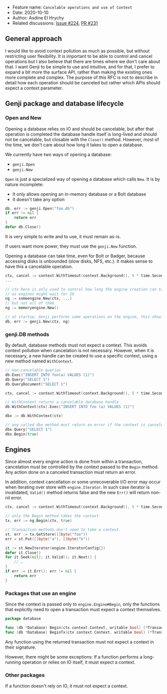 - Feature name: `Cancelable operations and use of Context`
- Date: 2020-10-10
- Author: Asdine El Hrychy
- Related discussions: [Issue #224](https://github.com/genjidb/genji/issues/224), [PR #231](https://github.com/genjidb/genji/pull/231)

## General approach

I would like to avoid context pollution as much as possible, but without restricting user flexibility. It is important to be able to control and cancel operations but I also believe that there are times where we don't care about that.
I want Genji to be simple to use and intuitive, and for that, I prefer to expand a bit more the surface API, rather than making the existing ones more complete and complex.
The purpose of this RFC is not to describe in detail how each operation should be canceled but rather which APIs should expect a context parameter.

## Genji package and database lifecycle

### Open and New

Opening a database relies on IO and should be cancelable, but after that operation is completed the database handle itself is long-lived and should not be cancelable, but closable with the `Close()` method.
However, most of the time, we don't care about how long it takes to open a database.

We currently have two ways of opening a database:

- `genji.Open`
- `genji.New`

`Open` is just a specialized way of opening a database which calls `New`. It is by nature incomplete:

- It only allows opening an in-memory database or a Bolt database
- It doesn't take any option

```go
db, err := genji.Open("foo.db")
if err != nil {
    return err
}
defer db.Close()
```

It is very simple to write and to use, it must remain as-is.

If users want more power, they must use the `genji.New` function.

Opening a database can take time, even for Bolt or Badger, because accessing disks is unbounded (slow disks, NFS, etc.). It makes sense to have this a cancelable operation.

```go
ctx, cancel := context.WithTimeout(context.Background(), 5 * time.Second)
...

// ctx here is only used to control how long the engine creation can take
// as engines might wait for IO
ng := someengine.New(ctx, ...)
// but not all of them
ng := memoryengine.New()

// at startup, Genji performs some operations on the engine, this should be cancelable
db, err := genji.New(ctx, ng)
```

### genji.DB methods

By default, database methods must not expect a context. This avoids context pollution when cancelation is not necessary.
However, when it is necessary, a new handle can be created to use a specific context, using a new method named `WithContext`.

```go
// non-cancelable queries
db.Exec("INSERT INTO foo(a) VALUES (1)")
db.Query("SELECT 1")
db.QueryDocument("SELECT 1")

ctx, cancel := context.WithTimeout(context.Background(), 5 * time.Second)

// WithContext returns a cancelable database handle
db.WithContext(ctx).Exec("INSERT INTO foo (a) VALUES (1)")

dbx := db.WithContext(ctx)

// any called dbx method must return an error if the context is canceled.
dbx.Query("SELECT 1")
dbx.Begin(true)
```

## Engines

Since almost every engine action is done from within a transaction, cancelation must be controlled by the context passed to the `Begin` method. Any action done on a canceled transaction must return an error.

In addition, context cancellation or some unrecoverable I/O error may occur when iterating over store with `engine.Iterator`. In such case iterator is invalidated, `Valid()` method returns false and the new `Err()` will return non-nil error.

```go
ctx, cancel := context.WithTimeout(context.Background(), 5 * time.Second)

// only the Begin method takes the context.
tx, err := ng.Begin(ctx, true)

// Transaction methods don't need to take a context.
st, err := tx.GetStore([]byte("foo"))
err = st.Put([]byte("a"), []byte("b"))

it := st.NewIterator(engine.IteratorConfig{})
defer it.Close()
for it.Seek(nil); it.Valid(); it.Next() {
	// …
}
if err := it.Err(); err != nil {
	return err
}
```

### Packages that use an engine

Since the context is passed only to `engine.Engine#Begin`, only the functions that explicitly need to open a transaction must expect a context themselves.

```go
package database

func (db *Database) Begin(ctx context.Context, writable bool) (*Transaction, error)
func (db *Database) BeginTx(ctx context.Context, writable bool) (*Transaction, error)
```

Any function using the returned transaction must not expect a context in their signature.

However, there might be some exceptions: If a function performs a long-running operation or relies on IO itself, it must expect a context.

### Other packages

If a function doesn't rely on IO, it must not expect a context.
